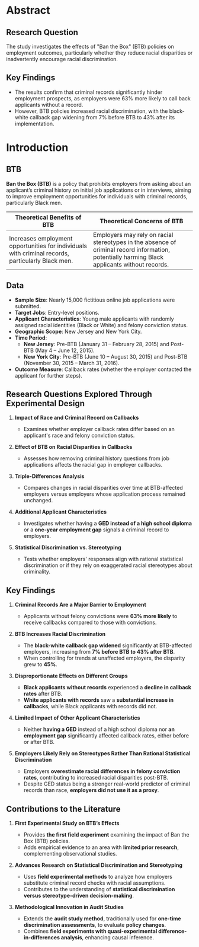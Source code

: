 # Abstract

## Research Question
The study investigates the effects of "Ban the Box" (BTB) policies on employment outcomes, particularly whether they reduce racial disparities or inadvertently encourage racial discrimination.

## Key Findings
- The results confirm that criminal records significantly hinder employment prospects, as employers were 63% more likely to call back applicants without a record.
- However, BTB policies increased racial discrimination, with the black-white callback gap widening from 7% before BTB to 43% after its implementation.

# Introduction

## BTB

**Ban the Box (BTB)** is a policy that prohibits employers from asking about an applicant’s criminal history on initial job applications or in interviews, aiming to improve employment opportunities for individuals with criminal records, particularly Black men.

| **Theoretical Benefits of BTB**                        | **Theoretical Concerns of BTB**                        |
|------------------------------------------------------|------------------------------------------------------|
| Increases employment opportunities for individuals with criminal records, particularly Black men. | Employers may rely on racial stereotypes in the absence of criminal record information, potentially harming Black applicants without records. |

## Data

- **Sample Size**: Nearly 15,000 fictitious online job applications were submitted.  
- **Target Jobs**: Entry-level positions.  
- **Applicant Characteristics**: Young male applicants with randomly assigned racial identities (Black or White) and felony conviction status.  
- **Geographic Scope**: New Jersey and New York City.  
- **Time Period**:  
  - **New Jersey**: Pre-BTB (January 31 – February 28, 2015) and Post-BTB (May 4 – June 12, 2015).  
  - **New York City**: Pre-BTB (June 10 – August 30, 2015) and Post-BTB (November 30, 2015 – March 31, 2016).  
- **Outcome Measure**: Callback rates (whether the employer contacted the applicant for further steps).  

## Research Questions Explored Through Experimental Design  

1. **Impact of Race and Criminal Record on Callbacks**  
   - Examines whether employer callback rates differ based on an applicant's race and felony conviction status.  

2. **Effect of BTB on Racial Disparities in Callbacks**  
   - Assesses how removing criminal history questions from job applications affects the racial gap in employer callbacks.  

3. **Triple-Differences Analysis**  
   - Compares changes in racial disparities over time at BTB-affected employers versus employers whose application process remained unchanged.  

4. **Additional Applicant Characteristics**  
   - Investigates whether having a **GED instead of a high school diploma** or a **one-year employment gap** signals a criminal record to employers.  

5. **Statistical Discrimination vs. Stereotyping**  
   - Tests whether employers' responses align with rational statistical discrimination or if they rely on exaggerated racial stereotypes about criminality.  

## Key Findings  

1. **Criminal Records Are a Major Barrier to Employment**  
   - Applicants without felony convictions were **63% more likely** to receive callbacks compared to those with convictions.  

2. **BTB Increases Racial Discrimination**  
   - The **black-white callback gap widened** significantly at BTB-affected employers, increasing from **7% before BTB to 43% after BTB**.  
   - When controlling for trends at unaffected employers, the disparity grew to **45%**.  

3. **Disproportionate Effects on Different Groups**  
   - **Black applicants without records** experienced a **decline in callback rates** after BTB.  
   - **White applicants with records** saw a **substantial increase in callbacks**, while Black applicants with records did not.  

4. **Limited Impact of Other Applicant Characteristics**  
   - Neither **having a GED** instead of a high school diploma nor **an employment gap** significantly affected callback rates, either before or after BTB.  

5. **Employers Likely Rely on Stereotypes Rather Than Rational Statistical Discrimination**  
   - Employers **overestimate racial differences in felony conviction rates**, contributing to increased racial disparities post-BTB.  
   - Despite GED status being a stronger real-world predictor of criminal records than race, **employers did not use it as a proxy**.  

## Contributions to the Literature  

1. **First Experimental Study on BTB’s Effects**  
   - Provides **the first field experiment** examining the impact of Ban the Box (BTB) policies.  
   - Adds empirical evidence to an area with **limited prior research**, complementing observational studies.  

2. **Advances Research on Statistical Discrimination and Stereotyping**  
   - Uses **field experimental methods** to analyze how employers substitute criminal record checks with racial assumptions.  
   - Contributes to the understanding of **statistical discrimination versus stereotype-driven decision-making**.  

3. **Methodological Innovation in Audit Studies**  
   - Extends the **audit study method**, traditionally used for **one-time discrimination assessments**, to evaluate **policy changes**.  
   - Combines **field experiments with quasi-experimental difference-in-differences analysis**, enhancing causal inference.  
